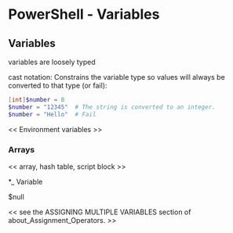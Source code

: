 # PowerShell - Variables

## Variables

variables are loosely typed

cast notation: Constrains the variable type so values will always be converted to that type (or fail):

``` PowerShell
[int]$number = 8
$number = "12345"  # The string is converted to an integer.
$number = "Hello"  # Fail
```

<< Environment variables >>


### Arrays

<< array, hash table, script block >>

*_ Variable

$null

<< see the ASSIGNING MULTIPLE VARIABLES section
of about_Assignment_Operators. >>
